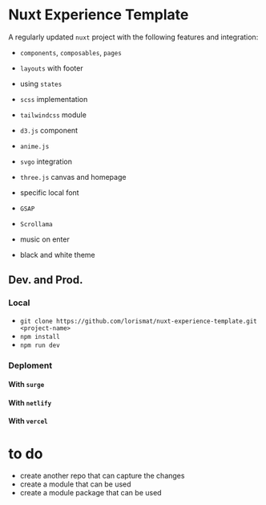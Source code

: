 # Nuxt Experience Template

A regularly updated `nuxt` project with the following features and integration: 

- `components`, `composables`, `pages`
- `layouts` with footer
- using `states`
- `scss` implementation
- `tailwindcss` module
- `d3.js` component
- `anime.js`
- `svgo` integration
- `three.js` canvas and homepage
- specific local font

- `GSAP`
- `Scrollama`
- music on enter
- black and white theme


## Dev. and Prod.

### Local

- `git clone https://github.com/lorismat/nuxt-experience-template.git <project-name>`
- `npm install`
- `npm run dev`

### Deploment

#### With `surge`

#### With `netlify`

#### With `vercel`

# to do

- create another repo that can capture the changes
- create a module that can be used
- create a module package that can be used